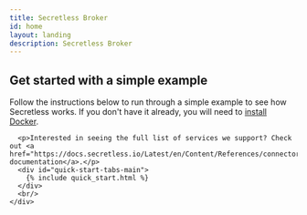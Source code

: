 ```yaml
---
title: Secretless Broker
id: home
layout: landing
description: Secretless Broker
---
```


<div class="container-fluid">
  <div class="introduction" id="simple-started">
    <div class="sub-card">
      <h2>Get started with a simple example</h2>
      <p>Follow the instructions below to run through a simple example to see how Secretless works. If you don't have it already, you will need to <a href="https://docs.docker.com/install/">install Docker</a>.</p>
      
      <p>Interested in seeing the full list of services we support? Check out <a href="https://docs.secretless.io/Latest/en/Content/References/connectors/scl_connectors_overview.htm">our documentation</a>.</p>
      <div id="quick-start-tabs-main">
        {% include quick_start.html %}
      </div>
      <br/>
    </div>
  </div>
</div>
<script>
  $( function() {
    $( "#quick-start-tabs-main" ).tabs();
  } );
</script>

